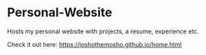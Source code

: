 # Personal-Website
Hosts my personal website with projects, a resume, experience etc.

Check it out here: https://joshothemosho.github.io/home.html
